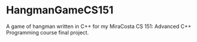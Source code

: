 # HangmanGameCS151
A game of hangman written in C++ for my MiraCosta CS 151: Advanced C++ Programming course final project.
